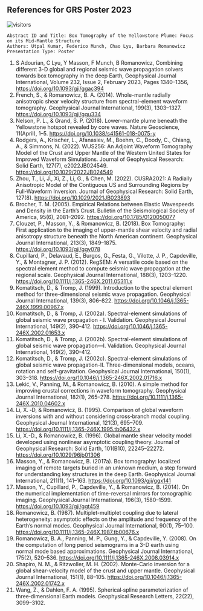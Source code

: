 ## References for GRS  Poster 2023

![visitors](https://visitor-badge.glitch.me/badge?page_id=Imaging-the-Mid-mantle-Structure-of-the-Yellowstone-Plume-using-Box-Tomography)

```
Abstract ID and Title: Box Tomography of the Yellowstone Plume: Focus on its Mid-Mantle Structure
Authors: Utpal Kumar, Federico Munch, Chao Lyu, Barbara Romanowicz
Presentation Type: Poster
```

1. S Adourian, C Lyu, Y Masson, F Munch, B Romanowicz, Combining different 3-D global and regional seismic wave propagation solvers towards box tomography in the deep Earth, Geophysical Journal International, Volume 232, Issue 2, February 2023, Pages 1340–1356, <https://doi.org/10.1093/gji/ggac394>
1. French, S., & Romanowicz, B. A. (2014). Whole-mantle radially anisotropic shear velocity structure from spectral-element waveform tomography. Geophysical Journal International, 199(3), 1303–1327. <https://doi.org/10.1093/gji/ggu334>
1. Nelson, P. L., & Grand, S. P. (2018). Lower-mantle plume beneath the Yellowstone hotspot revealed by core waves. Nature Geoscience, 11(April), 1–5. <https://doi.org/10.1038/s41561-018-0075-y>
1. Rodgers, A., Krischer, L., Afanasiev, M., Boehm, C., Doody, C., Chiang, A., & Simmons, N. (2022). WUS256: An Adjoint Waveform Tomography Model of the Crust and Upper Mantle of the Western United States for Improved Waveform Simulations. Journal of Geophysical Research: Solid Earth, 127(7), e2022JB024549. <https://doi.org/10.1029/2022JB024549>
1. Zhou, T., Li, J., Xi, Z., Li, G., & Chen, M. (2022). CUSRA2021: A Radially Anisotropic Model of the Contiguous US and Surrounding Regions by Full‐Waveform Inversion. Journal of Geophysical Research: Solid Earth, 127(8). <https://doi.org/10.1029/2021JB023893>
1. Brocher, T. M. (2005). Empirical Relations between Elastic Wavespeeds and Density in the Earth’s Crust. Bulletin of the Seismological Society of America, 95(6), 2081–2092. <https://doi.org/10.1785/0120050077>
1. Clouzet, P., Masson, Y., & Romanowicz, B. (2018). Box Tomography: First application to the imaging of upper-mantle shear velocity and radial anisotropy structure beneath the North American continent. Geophysical Journal International, 213(3), 1849–1875. <https://doi.org/10.1093/gji/ggy078>
1. Cupillard, P., Delavaud, E., Burgos, G., Festa, G., Vilotte, J. P., Capdeville, Y., & Montagner, J. P. (2012). RegSEM: A versatile code based on the spectral element method to compute seismic wave propagation at the regional scale. Geophysical Journal International, 188(3), 1203–1220. <https://doi.org/10.1111/j.1365-246X.2011.05311.x>
1. Komatitsch, D., & Tromp, J. (1999). Introduction to the spectral element method for three-dimensional seismic wave propagation. Geophysical Journal International, 139(3), 806–822. <https://doi.org/10.1046/j.1365-246X.1999.00967.x>
1. Komatitsch, D., & Tromp, J. (2002a). Spectral-element simulations of global seismic wave propagation - I. Validation. Geophysical Journal International, 149(2), 390–412. <https://doi.org/10.1046/j.1365-246X.2002.01653.x>
1. Komatitsch, D., & Tromp, J. (2002b). Spectral-element simulations of global seismic wave propagation—I. Validation. Geophysical Journal International, 149(2), 390–412.
1. Komatitsch, D., & Tromp, J. (2002c). Spectral-element simulations of global seismic wave propagation-II. Three-dimensional models, oceans, rotation and self-gravitation. Geophysical Journal International, 150(1), 303–318. <https://doi.org/10.1046/j.1365-246X.2002.01716.x>
1. Lekić, V., Panning, M., & Romanowicz, B. (2010). A simple method for improving crustal corrections in waveform tomography. Geophysical Journal International, 182(1), 265–278. <https://doi.org/10.1111/j.1365-246X.2010.04602.x>
1. Li, X. ‐D, & Romanowicz, B. (1995). Comparison of global waveform inversions with and without considering cross‐branch modal coupling. Geophysical Journal International, 121(3), 695–709. <https://doi.org/10.1111/j.1365-246X.1995.tb06432.x>
1. Li, X.-D., & Romanowicz, B. (1996). Global mantle shear velocity model developed using nonlinear asymptotic coupling theory. Journal of Geophysical Research: Solid Earth, 101(B10), 22245–22272. <https://doi.org/10.1029/96jb01306>
1. Masson, Y., & Romanowicz, B. (2017a). Box tomography: localized imaging of remote targets buried in an unknown medium, a step forward for understanding key structures in the deep Earth. Geophysical Journal International, 211(1), 141–163. <https://doi.org/10.1093/gji/ggx141>
1. Masson, Y., Cupillard, P., Capdeville, Y., & Romanowicz, B. (2014). On the numerical implementation of time-reversal mirrors for tomographic imaging. Geophysical Journal International, 196(3), 1580–1599. <https://doi.org/10.1093/gji/ggt459>
1. Romanowicz, B. (1987). Multiplet-multiplet coupling due to lateral heterogeneity: asymptotic effects on the amplitude and frequency of the Earth’s normal modes. Geophysical Journal International, 90(1), 75–100. <https://doi.org/10.1111/j.1365-246X.1987.tb00676.x>
1. Romanowicz, B. A., Panning, M. P., Gung, Y., & Capdeville, Y. (2008). On the computation of long period seismograms in a 3-D earth using normal mode based approximations. Geophysical Journal International, 175(2), 520–536. <https://doi.org/10.1111/j.1365-246X.2008.03914.x>
1. Shapiro, N. M., & Ritzwoller, M. H. (2002). Monte-Carlo inversion for a global shear-velocity model of the crust and upper mantle. Geophysical Journal International, 151(1), 88–105. <https://doi.org/10.1046/j.1365-246X.2002.01742.x>
1. Wang, Z., & Dahlen, F. A. (1995). Spherical‐spline parameterization of three‐dimensional Earth models. Geophysical Research Letters, 22(22), 3099–3102.
